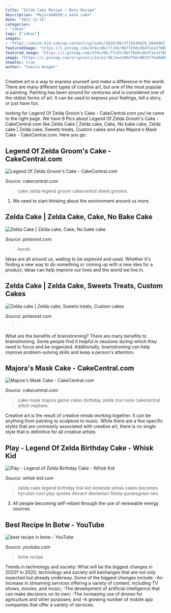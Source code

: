 ```yaml
---
title: "Zelda Cake Recipe ~ Botw Recipe"
description: "Majora&#039;s mask cake"
date: "2022-11-15"
categories:
- "ideas"
tags: ["ideas"]
images:
- "https://whisk-kid.com/wp-content/uploads/2010/06/4719249829_b6e0d62792_b.jpg"
featuredImage: "https://i.pinimg.com/474x/8b/77/b5/8b77b50cdb4f1ea37806ae165a4c2e79.jpg"
featured_image: "https://i.pinimg.com/474x/8b/77/b5/8b77b50cdb4f1ea37806ae165a4c2e79.jpg"
image: "https://i.pinimg.com/originals/2e/e1/96/2ee196df56c0833f7bd68800f1709ab0.jpg"
ShowToc: true
author: "Camila Hoeger"
---
```



Creative art is a way to express yourself and make a difference in the world. There are many different types of creative art, but one of the most popular is painting. Painting has been around for centuries and is considered one of the oldest forms of art. It can be used to express your feelings, tell a story, or just have fun.

	

		
looking for Legend Of Zelda Groom&#039;s Cake - CakeCentral.com you've came to the right page. We have 6 Pics about Legend Of Zelda Groom&#039;s Cake - CakeCentral.com like Zelda Cake | Zelda cake, Cake, No bake cake, Zelda cake | Zelda cake, Sweets treats, Custom cakes and also Majora&#039;s Mask Cake - CakeCentral.com. Here you go:
		
    
## Legend Of Zelda Groom&#039;s Cake - CakeCentral.com

<img loading=lazy src="http://cdn001.cakecentral.com/gallery/2015/03/900_79044454Qb_legend-of-zelda-grooms-cake.jpg" onerror="this.onerror=null;this.src='https://tse1.mm.bing.net/th?id=OIP.pxmGlXHrTCe5QoVzcOi-BwHaFj&amp;pid=15.1';" alt="Legend Of Zelda Groom&#039;s Cake - CakeCentral.com">

_Source: cakecentral.com_

>cake zelda legend groom cakecentral sheet grooms. 

	

1. We need to start thinking about the environment around us more.

    
## Zelda Cake | Zelda Cake, Cake, No Bake Cake

<img loading=lazy src="https://i.pinimg.com/474x/8b/77/b5/8b77b50cdb4f1ea37806ae165a4c2e79.jpg" onerror="this.onerror=null;this.src='https://tse4.mm.bing.net/th?id=OIP.9X6UZGK4Ntwso2oVj55ArgAAAA&amp;pid=15.1';" alt="Zelda Cake | Zelda cake, Cake, No bake cake">

_Source: pinterest.com_

>korok. 

	

Ideas are all around us, waiting to be explored and used. Whether it's finding a new way to do something or coming up with a new idea for a product, ideas can help improve our lives and the world we live in.

    
## Zelda Cake | Zelda Cake, Sweets Treats, Custom Cakes

<img loading=lazy src="https://i.pinimg.com/originals/2e/e1/96/2ee196df56c0833f7bd68800f1709ab0.jpg" onerror="this.onerror=null;this.src='https://tse1.mm.bing.net/th?id=OIP.5ifTNnLWhVoZbyUinQAmHAHaLH&amp;pid=15.1';" alt="Zelda cake | Zelda cake, Sweets treats, Custom cakes">

_Source: pinterest.com_

>. 

	

What are the benefits of brainstroming?
There are many benefits to brainstroming. Some people find it helpful in sessions during which they need to focus and be organized. Additionally, brainstroming can help improve problem-solving skills and keep a person's attention.

    
## Majora&#039;s Mask Cake - CakeCentral.com

<img loading=lazy src="https://cdn001.cakecentral.com/gallery/2016/08/900_majoras-mask-cake-9234165jbA7.jpg" onerror="this.onerror=null;this.src='https://tse1.mm.bing.net/th?id=OIP.KiXr24OwaM9LWacejwa5tQHaFj&amp;pid=15.1';" alt="Majora&#039;s Mask Cake - CakeCentral.com">

_Source: cakecentral.com_

>cake mask majora game cakes birthday zelda zoe nook cakecentral stitch nephew. 

	

Creative art is the result of creative minds working together. It can be anything from painting to sculpture to music. While there are a few specific styles that are commonly associated with creative art, there is no single style that is definitive for all creative artists.

    
## Play - Legend Of Zelda Birthday Cake - Whisk Kid

<img loading=lazy src="https://whisk-kid.com/wp-content/uploads/2010/06/4719249829_b6e0d62792_b.jpg" onerror="this.onerror=null;this.src='https://tse2.mm.bing.net/th?id=OIP.qzUTmvcNaYtl2dxIGytlnAHaLG&amp;pid=15.1';" alt="Play - Legend of Zelda Birthday Cake - Whisk Kid">

_Source: whisk-kid.com_

>zelda cake legend birthday link kid nintendo whisk cakes becomes hyrulian cool play quotes deviant deviantart fiesta quotesgram nes. 

	

3. All people becoming self-reliant through the use of renewable energy sources. 

    
## Best Recipe In Botw - YouTube

<img loading=lazy src="https://i.ytimg.com/vi/0PFsR4OJ2MY/maxresdefault.jpg" onerror="this.onerror=null;this.src='https://tse1.mm.bing.net/th?id=OIP.KgWGLj0jdIvwxvwN5JsHagHaEK&amp;pid=15.1';" alt="best recipe in botw - YouTube">

_Source: youtube.com_

>botw recipe. 

	

Trends in technology and society: What will be the biggest changes in 2020?
In 2020, technology and society will bechanges that are not only expected but already underway. 
Some of the biggest changes include: 
-An increase in streaming services offering a variety of content, including TV shows, movies, and music; 
-The development of artificial intelligence that can make decisions on its own; 
-The increasing use of drones for agriculture and other purposes; and 
-A growing number of mobile app companies that offer a variety of services.

